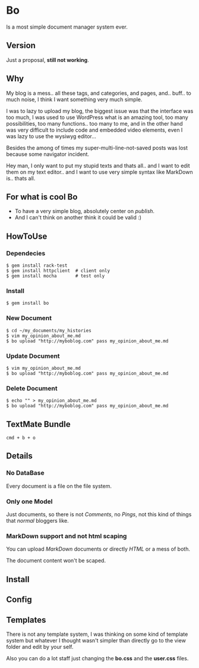 Bo
===========

Is a most simple document manager system ever.


Version
-----------
Just a proposal, **still not working**.


Why
-----------

My blog is a mess.. all these tags, and categories, and pages, and.. buff.. to much noise, I think I want something very much simple.

I was to lazy to upload my blog, the biggest issue was that the interface was too much, I was used to use WordPress what is an amazing tool, too many possibilities, too many functions.. too many to me, and in the other hand was very difficult to include code and embedded video elements, even I was lazy to use the wysiwyg editor... 

Besides the among of times my super-multi-line-not-saved posts was lost because some navigator incident.

Hey man, I only want to put my stupid texts and thats all.. and I want to edit them on my text editor.. and I want to use very simple syntax like MarkDown is.. thats all.


For what is cool Bo
-----------
* To have a very simple blog, absolutely center on *publish*.
* And I can't think on another think it could be valid :)

HowToUse
-----------

### Dependecies

    $ gem install rack-test
    $ gem install httpclient  # client only
    $ gem install mocha       # test only

### Install

    $ gem install bo

### New Document

    $ cd ~/my_documents/my_histories
    $ vim my_opinion_about_me.md
    $ bo upload "http://myboblog.com" pass my_opinion_about_me.md


### Update Document

    $ vim my_opinion_about_me.md
    $ bo upload "http://myboblog.com" pass my_opinion_about_me.md


### Delete Document

    $ echo "" > my_opinion_about_me.md
    $ bo upload "http://myboblog.com" pass my_opinion_about_me.md



TextMate Bundle
-----------
    cmd + b + o


Details
-----------

### No DataBase

Every document is a file on the file system.


### Only one Model

Just documents, so there is not _Comments_, no _Pings_, not this kind of things that _normal_ bloggers like.

### MarkDown support and not html scaping

You can upload _MarkDown_ documents or directly _HTML_ or a mess of both.

The document content won't be scaped.


Install
-----------


Config
-----------


Templates
-----------
There is not any template system, I was thinking on some kind of template system but whatever I thought wasn't simpler than directly go to the view folder and edit by your self.

Also you can do a lot staff just changing the **bo.css** and the **user.css** files.
